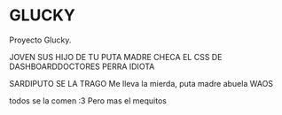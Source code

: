 # GLUCKY
Proyecto Glucky. 

JOVEN SUS HIJO DE TU PUTA MADRE CHECA EL CSS DE DASHBOARDDOCTORES PERRA IDIOTA


SARDIPUTO SE LA TRAGO
Me lleva la mierda, puta madre abuela
WAOS 



todos se la comen :3
Pero mas el mequitos

